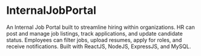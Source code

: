 # InternalJobPortal
An Internal Job Portal built to streamline hiring within organizations. HR can post and manage job listings, track applications, and update candidate status. Employees can filter jobs, upload resumes, apply for roles, and receive notifications. Built with ReactJS, NodeJS, ExpressJS, and MySQL.
